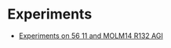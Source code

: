 # Experiments

* [Experiments on 56 11 and MOLM14 R132 AGI](https://alexishucteau.github.io/PhD_project/Analysis/Wetlab/Experiments_on_56_11_and_MOLM14_R132_AGI)
